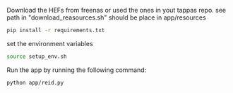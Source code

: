 Download the HEFs from freenas or used the ones in yout tappas repo.
see path in "download_reasources.sh" should be place in app/resources

``` bash
pip install -r requirements.txt
```
set the environment variables
``` bash
source setup_env.sh
```

Run the app by running the following command:
``` bash
python app/reid.py
```
